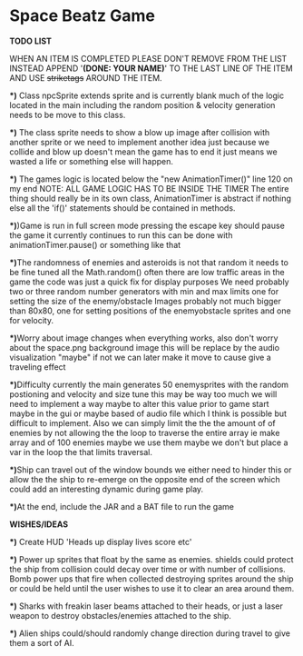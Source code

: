 # Space Beatz Game

<B>TODO LIST</B>

WHEN AN ITEM IS COMPLETED PLEASE DON'T REMOVE FROM THE LIST 
INSTEAD APPEND '<B>(DONE: YOUR NAME)</B>' TO THE LAST LINE OF THE ITEM AND USE <strike>striketags</strike> AROUND THE ITEM.

<b>*)</b> Class npcSprite extends sprite and is currently blank much of the logic located in the main including the random position & velocity
generation needs to be move to this class.

<b>*)</b> The class sprite needs to show a blow up image after collision with another sprite or we need to implement another idea
just because we collide and blow up doesn't mean the game has to end it just means we wasted a life or something else will happen.

<b>*)</b> The games logic is located below the "new AnimationTimer()" line 120 on my end 
NOTE: ALL GAME LOGIC HAS TO BE INSIDE THE TIMER
The entire thing should really be in its own class, AnimationTimer is abstract if nothing else all the 'if()' statements should be 
contained in methods.

<b>*)</b>)Game is run in full screen mode pressing the escape key should pause the game it currently continues to run this can be done
with animationTimer.pause() or something like that

<b>*)</b>The randomness of enemies and asteroids is not that random it needs to be fine tuned all the Math.random()
often there are low traffic areas in the game the code was just a quick
fix for display purposes We need probably two or three random number generators  with min and max limits one for setting the size
of the enemy/obstacle Images probably not much bigger than 80x80, one for setting positions of the enemyobstacle sprites and one for velocity.

<b>*)</b>Worry about image changes when everything works, also don't worry about the space.png background image this will be replace by the
audio visualization "maybe" if not we can later make it move to cause give a traveling effect

<b>*)</b>Difficulty currently the main generates 50 enemysprites with the random postioning and velocity and size tune this may be way too much we will need to implement a way maybe to alter this value prior to game start maybe in the gui or maybe
based of audio file which I think is possible but difficult to implement. Also we can simply limit the the the amount of of enemies by not allowing the the loop to traverse the entire array ie make array and of 100 enemies maybe we use them maybe we don't but place a var in the loop the that limits traversal.

<b>*)</b>Ship can travel out of the window bounds we either need to hinder this or allow the the ship to re-emerge on the opposite end of the screen which could add an interesting dynamic during game play. 

<b>*)</b>At the end, include the JAR and a BAT file to run the game



<b>WISHES/IDEAS</b>

<b>*)</b> Create HUD 'Heads up display lives score etc'

<b>*)</b> Power up sprites that float by the same as enemies. shields could protect the ship from collision could decay over time or with number of collisions. Bomb power ups that fire when collected destroying sprites around the ship or could be held until the user wishes to use it to clear an area around them.

<b>*)</b> Sharks with freakin laser beams attached to their heads, or just a laser weapon to destroy obstacles/enemies attached to the ship.

<b>*)</b> Alien ships could/should randomly change direction during travel to give them a sort of AI.
 
